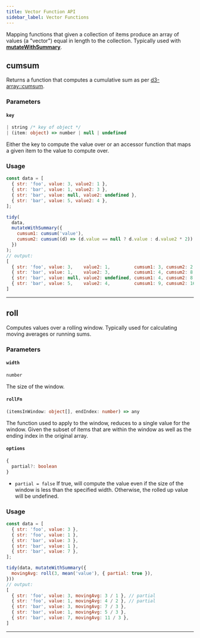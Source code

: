 ```yaml
---
title: Vector Function API
sidebar_label: Vector Functions
---
```


Mapping functions that given a collection of items produce an array of values (a "vector") equal in length to the collection. Typically used with [**mutateWithSummary**](./tidy.md#mutatewithsummary).


## cumsum 

Returns a function that computes a cumulative sum as per [d3-array::cumsum](https://github.com/d3/d3-array#cumsum). 

### Parameters


#### `key`

```ts
| string /* key of object */
| (item: object) => number | null | undefined
```

Either the key to compute the value over or an accessor function that maps a given item to the value to compute over.

### Usage

```js
const data = [
  { str: 'foo', value: 3, value2: 1 },
  { str: 'bar', value: 1, value2: 3 },
  { str: 'bar', value: null, value2: undefined },
  { str: 'bar', value: 5, value2: 4 },
];

tidy(
  data,
  mutateWithSummary({
    cumsum1: cumsum('value'),
    cumsum2: cumsum((d) => (d.value == null ? d.value : d.value2 * 2)),
  })
);
// output:
[
  { str: 'foo', value: 3,    value2: 1,         cumsum1: 3, cumsum2: 2 },
  { str: 'bar', value: 1,    value2: 3,         cumsum1: 4, cumsum2: 8 },
  { str: 'bar', value: null, value2: undefined, cumsum1: 4, cumsum2: 8 },
  { str: 'bar', value: 5,    value2: 4,         cumsum1: 9, cumsum2: 16 },
]
```


---


## roll 

Computes values over a rolling window. Typically used for calculating moving averages or running sums.

### Parameters

#### `width`

```ts
number
```

The size of the window.


#### `rollFn`

```ts
(itemsInWindow: object[], endIndex: number) => any
```

The function used to apply to the window, reduces to a single value for the window. Given the subset of items that are within the window as well as the ending index in the original array.


#### `options`

```ts
{
  partial?: boolean
}
```

- `partial = false` If true, will compute the value even if the size of the window is less than the specified width. Otherwise, the rolled up value will be undefined.


### Usage

```js
const data = [
  { str: 'foo', value: 3 },
  { str: 'foo', value: 1 },
  { str: 'bar', value: 3 },
  { str: 'bar', value: 1 },
  { str: 'bar', value: 7 },
];

tidy(data, mutateWithSummary({
  movingAvg: roll(3, mean('value'), { partial: true }),
}))
// output:
[
  { str: 'foo', value: 3, movingAvg: 3 / 1 }, // partial
  { str: 'foo', value: 1, movingAvg: 4 / 2 }, // partial
  { str: 'bar', value: 3, movingAvg: 7 / 3 },
  { str: 'bar', value: 1, movingAvg: 5 / 3 },
  { str: 'bar', value: 7, movingAvg: 11 / 3 },
]
```


---